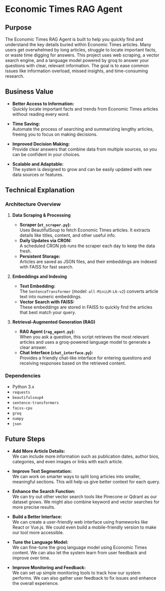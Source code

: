 # Economic Times RAG Agent

## Purpose

The Economic Times RAG Agent is built to help you quickly find and understand the key details buried within Economic Times articles. Many users get overwhelmed by long articles, struggle to locate important facts, or waste time digging for answers. This project uses web scraping, a vector search engine, and a language model powered by groq to answer your questions with clear, relevant information. The goal is to ease common issues like information overload, missed insights, and time-consuming research.

## Business Value

- **Better Access to Information:**  
  Quickly locate important facts and trends from Economic Times articles without reading every word.

- **Time Saving:**  
  Automate the process of searching and summarizing lengthy articles, freeing you to focus on making decisions.

- **Improved Decision Making:**  
  Provide clear answers that combine data from multiple sources, so you can be confident in your choices.

- **Scalable and Adaptable:**  
  The system is designed to grow and can be easily updated with new data sources or features.

## Technical Explanation

### Architecture Overview

1. **Data Scraping & Processing**  
   - **Scraper (`et_scraper.py`):**  
     Uses BeautifulSoup to fetch Economic Times articles. It extracts details like titles, content, and other useful info.  
   - **Daily Updates via CRON:**  
     A scheduled CRON job runs the scraper each day to keep the data fresh.
   - **Persistent Storage:**  
     Articles are saved as JSON files, and their embeddings are indexed with FAISS for fast search.

2. **Embeddings and Indexing**  
   - **Text Embedding:**  
     The `SentenceTransformer` (model: `all-MiniLM-L6-v2`) converts article text into numeric embeddings.
   - **Vector Search with FAISS:**  
     These embeddings are stored in FAISS to quickly find the articles that best match your query.

3. **Retrieval-Augmented Generation (RAG)**  
   - **RAG Agent (`rag_agent.py`):**  
     When you ask a question, this script retrieves the most relevant articles and uses a groq-powered language model to generate a clear answer.
   - **Chat Interface (`chat_interface.py`):**  
     Provides a friendly chat-like interface for entering questions and receiving responses based on the retrieved content.


### Dependencies

- Python 3.x
- `requests`
- `beautifulsoup4`
- `sentence-transformers`
- `faiss-cpu`
- `groq`
- `numpy`
- `json`

## Future Steps

- **Add More Article Details:**  
  We can include more information such as publication dates, author bios, categories, and even images or links with each article.

- **Improve Text Segmentation:**  
  We can work on smarter ways to split long articles into smaller, meaningful sections. This will help us give better context for each query.

- **Enhance the Search Function:**  
  We can try out other vector search tools like Pinecone or Qdrant as our dataset grows. We might also combine keyword and vector searches for more precise results.

- **Build a Better Interface:**  
  We can create a user-friendly web interface using frameworks like React or Vue.js. We could even build a mobile-friendly version to make our tool more accessible.

- **Tune the Language Model:**  
  We can fine-tune the groq language model using Economic Times content. We can also let the system learn from user feedback and improve over time.

- **Improve Monitoring and Feedback:**  
  We can set up simple monitoring tools to track how our system performs. We can also gather user feedback to fix issues and enhance the overall experience.
